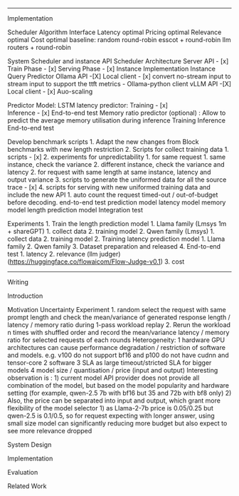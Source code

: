 
***
Implementation

Scheduler Algorithm
	 Interface 
		 Latency optimal
		 Pricing optimal
		 Relevance optimal
		 Cost optimal
		 baseline:
			 random
			 round-robin
			 esscot + round-robin
			 llm routers + round-robin

System Scheduler and instance API
	Scheduler Architecture
		 Server API - [x]
		 Train Phase - [x]
		 Serving Phase - [x]
	Instance Implementation
		Instance
			Query
			Predictor
		 Ollama
			 API -[X]
			 Local client - [x]
				 convert no-stream input to stream input to support the ttft metrics - Ollama-python client
		 vLLM
		 	API -[X]
			Local client - [x]
	Auo-scaling


Predictor Model:
	LSTM latency predictor:
		Training  - [x]  
		 Inference - [x]
		End-to-end test
	Memory ratio predictor (optional) :  Allow to predict the average memory utilisation during inference
		 Training
		 Inference
		 End-to-end test


Develop 
		benchmark scripts
			1. Adapt the new changes from Block benchmarks with new length restriction 
			2. Scripts for collect training data
				1. scripts - [x]
				2. experiments for unpredictability
					1. for same request
						1. same instance, check the variance
						2. different instance, check the variance and latency
					2. for request with same length at same instance, latency and output variance
			3. scripts to generate the uniformed data for all the source trace - [x]
			4. scripts for serving with new uniformed training data and include the new API
				1. auto count the request timed-out / out-of-budget before decoding.
		end-to-end test
			 prediction model
				 latency model
				 memory model
				 length prediction model
			 Integration test

Experiments
		1. Train the length prediction model
			1. Llama family (Lmsys 1m + shareGPT)
				1. collect data
				2. training model
			2. Qwen family (Lmsys)
				1. collect data
				2. training model
		 2. Training latency prediction model
			1.  Llama family
			2. Qwen family
		 3. Dataset preparation and released 
		 4. End-to-end test 
			 1. latency
			 2. relevance (llm judger) (https://huggingface.co/flowaicom/Flow-Judge-v0.1)
			 3. cost
			
****
Writing

Introduction

Motivation
	Uncertainty
		Experiment
			1. random select the request with same prompt length and check the mean/variance of generated response length / latency / memory ratio during 1-pass workload replay
			2. Rerun the workload n times with shuffled order and record the mean/variance latency / memory ratio for selected requests of each rounds
	Heterogeneity: 
			1 hardware
				GPU architectures can cause performance degradation / restriction of software and models. e.g. v100 do not support bf16 and p100 do not have cudnn and tensor-core
			2 software
			3 SLA 
				as large timeout/stricted SLA for bigger models
			4 model
				size / quantisation /  price (input and output)
					Interesting observation is : 
						1) current model API provider does not provide all combination of the model, but based on the model popularity and hardware setting (for example, qwen-2.5 7b with bf16 but 35 and 72b with bf8 only)
						2) Also, the price can be separated into input and output, which grant more flexibility of the model selector
							1) as Llama-2-7b price is 0.05/0.25 but qwen-2.5 is 0.1/0.5, so for request expecting with longer answer, using small size model can significantly reducing more budget but also expect to see more relevance dropped
						
					

			


System Design

Implementation

Evaluation

Related Work